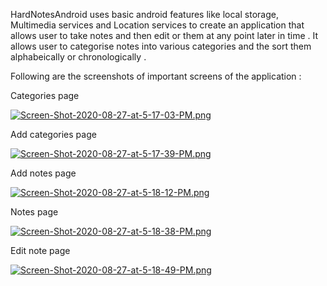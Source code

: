 HardNotesAndroid uses basic android features like local storage, Multimedia services and  Location services to create an application that 
allows user to take notes and then edit or them at any point later in time .
It allows user to categorise notes into various categories and the sort them alphabeically or chronologically .

Following are the screenshots of important screens of the application :

Categories page


[![Screen-Shot-2020-08-27-at-5-17-03-PM.png](https://i.postimg.cc/Z5FqLwDS/Screen-Shot-2020-08-27-at-5-17-03-PM.png)](https://postimg.cc/k2G9Jvm1)


Add categories page


[![Screen-Shot-2020-08-27-at-5-17-39-PM.png](https://i.postimg.cc/jjxS3yGJ/Screen-Shot-2020-08-27-at-5-17-39-PM.png)](https://postimg.cc/XrPWpBNV)


Add notes page


[![Screen-Shot-2020-08-27-at-5-18-12-PM.png](https://i.postimg.cc/BtfqTFTb/Screen-Shot-2020-08-27-at-5-18-12-PM.png)](https://postimg.cc/wRF8H7bY)


Notes page


[![Screen-Shot-2020-08-27-at-5-18-38-PM.png](https://i.postimg.cc/Ls8Zgd47/Screen-Shot-2020-08-27-at-5-18-38-PM.png)](https://postimg.cc/bZ4v4BtH)


Edit note page



[![Screen-Shot-2020-08-27-at-5-18-49-PM.png](https://i.postimg.cc/9Mv4krP5/Screen-Shot-2020-08-27-at-5-18-49-PM.png)](https://postimg.cc/ftfTtWgB)
